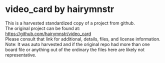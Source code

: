 
# video_card by hairymnstr  
This is a harvested standardized copy of a project from github.  
The original project can be found at:  
https://github.com/hairymnstr/video_card  
Please consult that link for additional, details, files, and license information.  
Note: It was auto harvested and if the original repo had more than one board file or anything out of the ordinary the files here are likely not representative.  
    